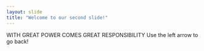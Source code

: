 ```yaml
---
layout: slide
title: "Welcome to our second slide!"
---
```

WITH GREAT POWER COMES GREAT RESPONSIBILITY
Use the left arrow to go back!
